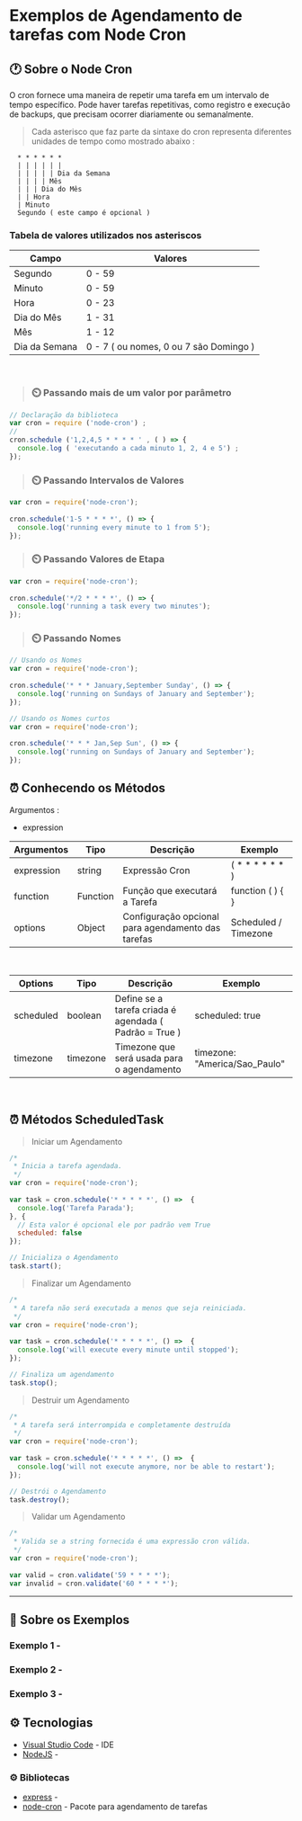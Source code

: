 <h1>Exemplos de Agendamento de tarefas com Node Cron</h1>

<h2> 🕐 Sobre o Node Cron</h2>
O cron fornece uma maneira de repetir uma tarefa em um intervalo de tempo específico. Pode haver tarefas repetitivas, como registro e execução de backups, que precisam ocorrer diariamente ou semanalmente.

> Cada asterisco que faz parte da sintaxe do cron representa diferentes unidades de tempo como mostrado abaixo : 

```text
  * * * * * *
  | | | | | |
  | | | | | Dia da Semana
  | | | | Mês 
  | | | Dia do Mês 
  | | Hora 
  | Minuto 
  Segundo ( este campo é opcional )
```

<h3>Tabela de valores utilizados nos asteriscos </h3>

Campo         | Valores
------------- | ---------------------------------------
Segundo       | 0 - 59
Minuto        | 0 - 59
Hora          | 0 - 23 
Dia do Mês    | 1 - 31
Mês           | 1 - 12
Dia da Semana | 0 - 7 ( ou nomes, 0 ou 7 são Domingo )

</br>

> <h3> ⏲️ Passando mais de um valor por parâmetro</h3>
```js
// Declaração da biblioteca
var cron = require ('node-cron') ; 
//  
cron.schedule ('1,2,4,5 * * * * ' , ( ) => {   
  console.log ( 'executando a cada minuto 1, 2, 4 e 5') ;
});
```

> <h3> ⏲️ Passando Intervalos de Valores </h3>
```js
var cron = require('node-cron');
 
cron.schedule('1-5 * * * *', () => {
  console.log('running every minute to 1 from 5');
});
```

> <h3> ⏲️ Passando Valores de Etapa </h3>
```js
var cron = require('node-cron');
 
cron.schedule('*/2 * * * *', () => {
  console.log('running a task every two minutes');
});
```

> <h3> ⏲️ Passando Nomes </h3>
```js
// Usando os Nomes 
var cron = require('node-cron');
 
cron.schedule('* * * January,September Sunday', () => {
  console.log('running on Sundays of January and September');
});
```
```js
// Usando os Nomes curtos 
var cron = require('node-cron');
 
cron.schedule('* * * Jan,Sep Sun', () => {
  console.log('running on Sundays of January and September');
});
```

<h2> ⏰ Conhecendo os Métodos</h2>
Argumentos : 

* expression


Argumentos    | Tipo         | Descrição                           | Exemplo 
------------- | ------------ | ----------------------------------- | ----------------
expression    | string       | Expressão Cron                      | ( * * * * * * )
function      | Function     | Função que executará a Tarefa       | function ( ) { }
options       | Object       | Configuração opcional para agendamento das tarefas | Scheduled / Timezone

</br>

Options       | Tipo         | Descrição                                  | Exemplo 
------------- | ------------ | ------------------------------------------ | ----------------
scheduled     | boolean      | Define se a tarefa criada é agendada ( Padrão = True )                                           | scheduled: true
timezone      | timezone     | Timezone que será usada para o agendamento | timezone: "America/Sao_Paulo"

</br>

<h2> ⏰ Métodos ScheduledTask</h2>

> Iniciar um Agendamento
```js
/* 
 * Inicia a tarefa agendada.
 */ 
var cron = require('node-cron');
 
var task = cron.schedule('* * * * *', () =>  {
  console.log('Tarefa Parada');
}, {
  // Esta valor é opcional ele por padrão vem True
  scheduled: false
});

// Inicializa o Agendamento 
task.start();
```
> Finalizar um Agendamento
```js
/* 
 * A tarefa não será executada a menos que seja reiniciada.
 */ 
var cron = require('node-cron');
 
var task = cron.schedule('* * * * *', () =>  {
  console.log('will execute every minute until stopped');
});

// Finaliza um agendamento 
task.stop();
```

> Destruir um Agendamento
```js
/* 
 * A tarefa será interrompida e completamente destruída
 */ 
var cron = require('node-cron');
 
var task = cron.schedule('* * * * *', () =>  {
  console.log('will not execute anymore, nor be able to restart');
});

// Destrói o Agendamento 
task.destroy();
```


> Validar um Agendamento
```js
/* 
 * Valida se a string fornecida é uma expressão cron válida.
 */ 
var cron = require('node-cron');
 
var valid = cron.validate('59 * * * *');
var invalid = cron.validate('60 * * * *');
```

____

<h2> 💎 Sobre os Exemplos</h2>

<h3>Exemplo 1 - </h3>
<h3>Exemplo 2 - </h3>
<h3>Exemplo 3 - </h3>


<h2> ⚙️ Tecnologias</h2>

* [Visual Studio Code]() - IDE
* [NodeJS]() - 

<h3> ⚙️ Bibliotecas</h3>

 * [express]() - 
 * [node-cron](https://www.npmjs.com/package/node-cron) - Pacote para agendamento de tarefas

